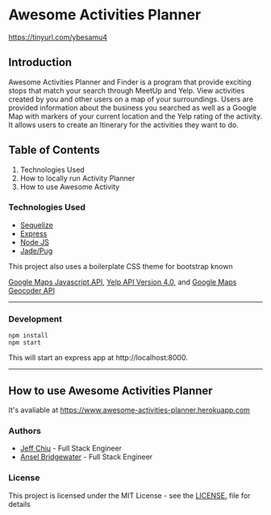 #  Awesome Activities Planner
https://tinyurl.com/ybesamu4

## Introduction
Awesome Activities Planner and Finder is a program that provide exciting stops that match your search through MeetUp and Yelp. View activities created by you and other users on a map of your surroundings.  Users are provided information about the business you searched as well as a Google Map with markers of your current location and the Yelp rating of the activity. It allows users to create an Itinerary for the activities they want to do.


## Table of Contents
1. Technologies Used
2. How to locally run Activity Planner 
3. How to use Awesome Activity

### Technologies Used 
- [Sequelize](http://docs.sequelizejs.com/)
- [Express](https://expressjs.com/)
- [Node JS](https://nodejs.org/en/)
- [Jade/Pug](https://pugjs.org/api/getting-started.html)

This project also uses a boilerplate CSS theme for bootstrap known

[Google Maps Javascript API](https://developers.google.com/maps/documentation/directions/), [Yelp API Version 4.0](https://www.yelp.com/developers/documentation/v3), and [Google Maps Geocoder API](https://developers.google.com/maps/documentation/geocoding/intro)

***

### Development
```
npm install
npm start
```
This will start an express app at http://localhost:8000.


***
## How to use Awesome Activities Planner

It's avaliable at
https://www.awesome-activities-planner.herokuapp.com



### Authors
- [Jeff Chiu](https://www.linkedin.com/in/jeffchiu1) - Full Stack Engineer
- [Ansel Bridgewater](ansel.bridgewater@students.makeschool.com) - Full Stack Engineer


### License 
This project is licensed under the MIT License - see the [LICENSE.](https://tldrlegal.com/license/mit-license) file for details
